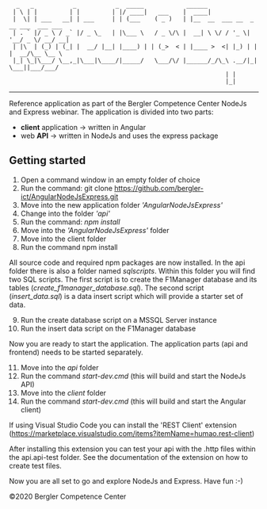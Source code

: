 
      _   _           _           _  _____            ______                              
     | \ | |         | |         | |/ ____|   ___    |  ____|                             
     |  \| | ___   __| | ___     | | (___    ( _ )   | |__  __  ___ __  _ __ ___  ___ ___ 
     | . ` |/ _ \ / _` |/ _ \_   | |\___ \   / _ \/\ |  __| \ \/ / '_ \| '__/ _ \/ __/ __|
     | |\  | (_) | (_| |  __/ |__| |____) | | (_>  < | |____ >  <| |_) | | |  __/\__ \__ \
     |_| \_|\___/ \__,_|\___|\____/|_____/   \___/\/ |______/_/\_\ .__/|_|  \___||___/___/
                                                                 | |                      
                                                                 |_|                      

---------------------------------
Reference application as part of the Bergler Competence Center NodeJs and Express webinar. The application is divided into two parts:

- **client** application -> written in Angular
- web **API** -> written in NodeJs and uses the express package

## Getting started

1. Open a command window in an empty folder of choice
2. Run the command: git clone https://github.com/bergler-ict/AngularNodeJsExpress.git
2. Move into the new application folder *'AngularNodeJsExpress'*
3. Change into the folder *'api'*
4. Run the command: *npm install*
5. Move into the *'AngularNodeJsExpress'* folder
6. Move into the client folder 
7. Run the command npm install

All source code and required npm packages are now installed. In the api folder there is also a folder named *sqlscripts*. Within this folder you will find two SQL scripts. The first script is to create the F1Manager database and its tables (*create_f1manager_database.sql*). The second script (*insert_data.sql*) is a data insert script which will provide a starter set of data.

9. Run the create database script on a MSSQL Server instance
10. Run the insert data script on the F1Manager database

Now you are ready to start the application. The application parts (api and frontend) needs to be started separately.

11. Move into the *api* folder
12. Run the command *start-dev.cmd* (this will build and start the NodeJs API)
13. Move into the *client* folder 
14. Run the command *start-dev.cmd* (this will build and start the Angular client)

If using Visual Studio Code you can install the 'REST Client' extension (https://marketplace.visualstudio.com/items?itemName=humao.rest-client)

After installing this extension you can test your api with the .http files within the api\.api-test folder. See the documentation of the extension on how to create test files.

Now you are all set to go and explore NodeJs and Express. Have fun :-)

©2020 Bergler Competence Center

